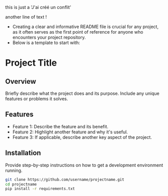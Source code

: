 this is just a
'J'ai créé un conflit'


another line of text !

* Creating a clear and informative README file is crucial for any project, as it often serves as the first point of reference for anyone who encounters your project repository.
* Below is a template to start with:

# Project Title

## Overview
Briefly describe what the project does and its purpose. Include any unique features or problems it solves.

## Features
- Feature 1: Describe the feature and its benefit.
- Feature 2: Highlight another feature and why it's useful.
- Feature 3: If applicable, describe another key aspect of the project.

## Installation
Provide step-by-step instructions on how to get a development environment running.

```bash
git clone https://github.com/username/projectname.git
cd projectname
pip install -r requirements.txt
